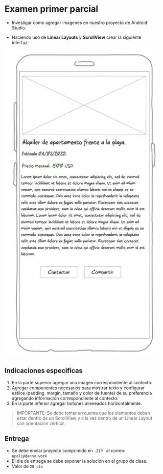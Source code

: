 # Examen primer parcial

* Investigar como agregar imagenes en nuestro proyecto de Android Studio.

* Haciendo uso de **Linear Layouts** y **ScrollView** crear la siguiente interfaz:

![image](/img/android/exam1.png)

## Indicaciones especificas

1. En la parte superior agregar una imagen correspondiente al contexto.
2. Agregar componentes necesarios para mostrar texto y configurar estilos (padding, margin, tamaño y color de fuente) de su preferencia agregando información correspondiente al contexto.
3. En la parte inferior agregar botones alieneados horizontalmente.

> IMPORTANTE: Se debe tomar en cuenta que los elementos deben estar dentro de un ScrollView y a la vez dentro de un Linear Layout con orientación vertical.

## Entrega

* Se debe enviar proyecto comprimido en `.ZIP ` al correo: `upoli@danny.work`
* El dia de entrega se debe exponer la solución en el grupo de clase.
* Valor de `20 pts`
